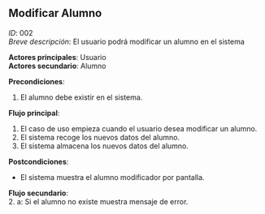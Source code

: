 ## Modificar Alumno  
*ID*: 002  
*Breve descripción*: El usuario podrá modificar un alumno en el sistema  

  **Actores principales**: Usuario  
**Actores secundario**: Alumno  

  **Precondiciones**:  
  1. El alumno debe existir en el sistema.  


  **Flujo principal**:  
  1. El caso de uso empieza cuando el usuario desea modificar un alumno.  
  2. El sistema recoge los nuevos datos del alumno.  
  3. El sistema almacena los nuevos datos del alumno.  


  **Postcondiciones**:  
  * El sistema muestra el alumno modificador por pantalla.  


  **Flujo secundario**:  
  2. a: Si el alumno no existe muestra mensaje de error.
